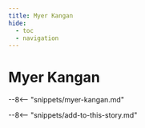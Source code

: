 ```yaml
---
title: Myer Kangan
hide:
  - toc
  - navigation 
---
```


# Myer Kangan

<!--
**ddmmmyyyy — ddmmmyyyy**
-->

--8<-- "snippets/myer-kangan.md"

--8<-- "snippets/add-to-this-story.md"